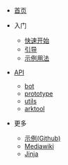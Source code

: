 * [首页](/)
* 入门
  * [快速开始](fornew/quickstart.md)
  * [引导](fornew/guide.md)
  * [示例用法](fornew/usage.md)

* [API](api/index.md)
  * [bot](api/bot.md)
  * [prototype](api/prototype.md)
  * [utils](api/utils.md)
  * [arktool](api/arktool.md)

* 更多
  * [示例(Github)](https://github.com/GuGuMur/mwbot/tree/main/examples)
  * [Mediawiki](https://www.mediawiki.org)
  * [Jinja](https://jinja.palletsprojects.com/en/3.1.x/)